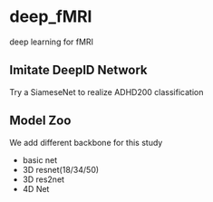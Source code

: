 # deep_fMRI
deep learning for fMRI

## Imitate DeepID Network
Try a SiameseNet to realize ADHD200 classification

## Model Zoo
We add different backbone for this study
- basic net
- 3D resnet(18/34/50)
- 3D res2net
- 4D Net
